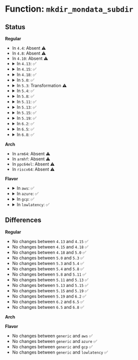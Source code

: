 # Function: <code>mkdir_mondata_subdir</code>

## Status
<b>Regular</b>
<ul>
<li>
In <code>4.4</code>: Absent ⚠️
</li>
<li>
In <code>4.8</code>: Absent ⚠️
</li>
<li>
In <code>4.10</code>: Absent ⚠️
</li>
<li>
<details>
<summary>In <code>4.13</code>: ✅</summary>

```c
int mkdir_mondata_subdir(struct kernfs_node *parent_kn, struct rdt_domain *d, struct rdt_resource *r, struct rdtgroup *prgrp);
```

**Collision:** Unique Static

**Inline:** No

**Transformation:** False

**Instances:**

```
In arch/x86/kernel/cpu/intel_rdt_rdtgroup.c (ffffffff81042190)
Location: arch/x86/kernel/cpu/intel_rdt_rdtgroup.c:1372
Inline: False
Direct callers:
  - arch/x86/kernel/cpu/intel_rdt_rdtgroup.c:mkdir_mondata_all
  - arch/x86/kernel/cpu/intel_rdt_rdtgroup.c:mkdir_mondata_subdir_allrdtgrp
  - arch/x86/kernel/cpu/intel_rdt_rdtgroup.c:mkdir_mondata_subdir_allrdtgrp
```
**Symbols:**

```
ffffffff81042190-ffffffff81042361: mkdir_mondata_subdir (STB_LOCAL)
```
</details>
</li>
<li>
<details>
<summary>In <code>4.15</code>: ✅</summary>

```c
int mkdir_mondata_subdir(struct kernfs_node *parent_kn, struct rdt_domain *d, struct rdt_resource *r, struct rdtgroup *prgrp);
```

**Collision:** Unique Static

**Inline:** No

**Transformation:** False

**Instances:**

```
In arch/x86/kernel/cpu/intel_rdt_rdtgroup.c (ffffffff81045660)
Location: arch/x86/kernel/cpu/intel_rdt_rdtgroup.c:1443
Inline: False
Direct callers:
  - arch/x86/kernel/cpu/intel_rdt_rdtgroup.c:mkdir_mondata_all
  - arch/x86/kernel/cpu/intel_rdt_rdtgroup.c:mkdir_mondata_subdir_allrdtgrp
  - arch/x86/kernel/cpu/intel_rdt_rdtgroup.c:mkdir_mondata_subdir_allrdtgrp
```
**Symbols:**

```
ffffffff81045660-ffffffff81045831: mkdir_mondata_subdir (STB_LOCAL)
```
</details>
</li>
<li>
<details>
<summary>In <code>4.18</code>: ✅</summary>

```c
int mkdir_mondata_subdir(struct kernfs_node *parent_kn, struct rdt_domain *d, struct rdt_resource *r, struct rdtgroup *prgrp);
```

**Collision:** Unique Static

**Inline:** No

**Transformation:** False

**Instances:**

```
In arch/x86/kernel/cpu/intel_rdt_rdtgroup.c (ffffffff81047a90)
Location: arch/x86/kernel/cpu/intel_rdt_rdtgroup.c:1543
Inline: False
Direct callers:
  - arch/x86/kernel/cpu/intel_rdt_rdtgroup.c:mkdir_mondata_all
  - arch/x86/kernel/cpu/intel_rdt_rdtgroup.c:mkdir_mondata_subdir_allrdtgrp
  - arch/x86/kernel/cpu/intel_rdt_rdtgroup.c:mkdir_mondata_subdir_allrdtgrp
```
**Symbols:**

```
ffffffff81047a90-ffffffff81047c73: mkdir_mondata_subdir (STB_LOCAL)
```
</details>
</li>
<li>
<details>
<summary>In <code>5.0</code>: ✅</summary>

```c
int mkdir_mondata_subdir(struct kernfs_node *parent_kn, struct rdt_domain *d, struct rdt_resource *r, struct rdtgroup *prgrp);
```

**Collision:** Unique Static

**Inline:** No

**Transformation:** False

**Instances:**

```
In arch/x86/kernel/cpu/resctrl/rdtgroup.c (ffffffff81056fc0)
Location: arch/x86/kernel/cpu/resctrl/rdtgroup.c:2289
Inline: False
Direct callers:
  - arch/x86/kernel/cpu/resctrl/rdtgroup.c:mkdir_mondata_all
  - arch/x86/kernel/cpu/resctrl/rdtgroup.c:mkdir_mondata_subdir_allrdtgrp
  - arch/x86/kernel/cpu/resctrl/rdtgroup.c:mkdir_mondata_subdir_allrdtgrp
```
**Symbols:**

```
ffffffff81056fc0-ffffffff810571a3: mkdir_mondata_subdir (STB_LOCAL)
```
</details>
</li>
<li>
<details>
<summary>In <code>5.3</code>: Transformation ⚠️</summary>

```c
int mkdir_mondata_subdir(struct kernfs_node *parent_kn, struct rdt_domain *d, struct rdt_resource *r, struct rdtgroup *prgrp);
```

**Collision:** Unique Static

**Inline:** No

**Transformation:** True

**Instances:**

```
In arch/x86/kernel/cpu/resctrl/rdtgroup.c (0)
Location: arch/x86/kernel/cpu/resctrl/rdtgroup.c:2331
Inline: False
Direct callers:
  - arch/x86/kernel/cpu/resctrl/rdtgroup.c:mkdir_mondata_all
  - arch/x86/kernel/cpu/resctrl/rdtgroup.c:mkdir_mondata_subdir_allrdtgrp
  - arch/x86/kernel/cpu/resctrl/rdtgroup.c:mkdir_mondata_subdir_allrdtgrp
```
**Symbols:**

```
ffffffff8105a1a0-ffffffff8105a353: mkdir_mondata_subdir (STB_LOCAL)
ffffffff8105d4c9-ffffffff8105d4df: mkdir_mondata_subdir.cold (STB_LOCAL)
```
</details>
</li>
<li>
<details>
<summary>In <code>5.4</code>: ✅</summary>

```c
int mkdir_mondata_subdir(struct kernfs_node *parent_kn, struct rdt_domain *d, struct rdt_resource *r, struct rdtgroup *prgrp);
```

**Collision:** Unique Static

**Inline:** No

**Transformation:** False

**Instances:**

```
In arch/x86/kernel/cpu/resctrl/rdtgroup.c (ffffffff8105ab20)
Location: arch/x86/kernel/cpu/resctrl/rdtgroup.c:2337
Inline: False
Direct callers:
  - arch/x86/kernel/cpu/resctrl/rdtgroup.c:mkdir_mondata_all
  - arch/x86/kernel/cpu/resctrl/rdtgroup.c:mkdir_mondata_subdir_allrdtgrp
  - arch/x86/kernel/cpu/resctrl/rdtgroup.c:mkdir_mondata_subdir_allrdtgrp
```
**Symbols:**

```
ffffffff8105ab20-ffffffff8105ace7: mkdir_mondata_subdir (STB_LOCAL)
```
</details>
</li>
<li>
<details>
<summary>In <code>5.8</code>: ✅</summary>

```c
int mkdir_mondata_subdir(struct kernfs_node *parent_kn, struct rdt_domain *d, struct rdt_resource *r, struct rdtgroup *prgrp);
```

**Collision:** Unique Static

**Inline:** No

**Transformation:** False

**Instances:**

```
In arch/x86/kernel/cpu/resctrl/rdtgroup.c (ffffffff81060110)
Location: arch/x86/kernel/cpu/resctrl/rdtgroup.c:2436
Inline: False
Direct callers:
  - arch/x86/kernel/cpu/resctrl/rdtgroup.c:mkdir_mondata_subdir_allrdtgrp
  - arch/x86/kernel/cpu/resctrl/rdtgroup.c:mkdir_mondata_subdir_allrdtgrp
  - arch/x86/kernel/cpu/resctrl/rdtgroup.c:rdt_get_tree
```
**Symbols:**

```
ffffffff81060110-ffffffff810602f5: mkdir_mondata_subdir (STB_LOCAL)
```
</details>
</li>
<li>
<details>
<summary>In <code>5.11</code>: ✅</summary>

```c
int mkdir_mondata_subdir(struct kernfs_node *parent_kn, struct rdt_domain *d, struct rdt_resource *r, struct rdtgroup *prgrp);
```

**Collision:** Unique Static

**Inline:** No

**Transformation:** False

**Instances:**

```
In arch/x86/kernel/cpu/resctrl/rdtgroup.c (ffffffff8105e2b0)
Location: arch/x86/kernel/cpu/resctrl/rdtgroup.c:2472
Inline: False
Direct callers:
  - arch/x86/kernel/cpu/resctrl/rdtgroup.c:mkdir_mondata_subdir_allrdtgrp
  - arch/x86/kernel/cpu/resctrl/rdtgroup.c:mkdir_mondata_subdir_allrdtgrp
  - arch/x86/kernel/cpu/resctrl/rdtgroup.c:rdt_get_tree
```
**Symbols:**

```
ffffffff8105e2b0-ffffffff8105e48d: mkdir_mondata_subdir (STB_LOCAL)
```
</details>
</li>
<li>
<details>
<summary>In <code>5.13</code>: ✅</summary>

```c
int mkdir_mondata_subdir(struct kernfs_node *parent_kn, struct rdt_domain *d, struct rdt_resource *r, struct rdtgroup *prgrp);
```

**Collision:** Unique Static

**Inline:** No

**Transformation:** False

**Instances:**

```
In arch/x86/kernel/cpu/resctrl/rdtgroup.c (ffffffff8105ec90)
Location: arch/x86/kernel/cpu/resctrl/rdtgroup.c:2468
Inline: False
Direct callers:
  - arch/x86/kernel/cpu/resctrl/rdtgroup.c:mkdir_mondata_subdir_allrdtgrp
  - arch/x86/kernel/cpu/resctrl/rdtgroup.c:mkdir_mondata_subdir_allrdtgrp
  - arch/x86/kernel/cpu/resctrl/rdtgroup.c:rdt_get_tree
```
**Symbols:**

```
ffffffff8105ec90-ffffffff8105ee6d: mkdir_mondata_subdir (STB_LOCAL)
```
</details>
</li>
<li>
<details>
<summary>In <code>5.15</code>: ✅</summary>

```c
int mkdir_mondata_subdir(struct kernfs_node *parent_kn, struct rdt_domain *d, struct rdt_resource *r, struct rdtgroup *prgrp);
```

**Collision:** Unique Static

**Inline:** No

**Transformation:** False

**Instances:**

```
In arch/x86/kernel/cpu/resctrl/rdtgroup.c (ffffffff810685a0)
Location: arch/x86/kernel/cpu/resctrl/rdtgroup.c:2519
Inline: False
Direct callers:
  - arch/x86/kernel/cpu/resctrl/rdtgroup.c:mkdir_mondata_all
  - arch/x86/kernel/cpu/resctrl/rdtgroup.c:mkdir_mondata_subdir_allrdtgrp
  - arch/x86/kernel/cpu/resctrl/rdtgroup.c:mkdir_mondata_subdir_allrdtgrp
```
**Symbols:**

```
ffffffff810685a0-ffffffff81068774: mkdir_mondata_subdir (STB_LOCAL)
```
</details>
</li>
<li>
<details>
<summary>In <code>5.19</code>: ✅</summary>

```c
int mkdir_mondata_subdir(struct kernfs_node *parent_kn, struct rdt_domain *d, struct rdt_resource *r, struct rdtgroup *prgrp);
```

**Collision:** Unique Static

**Inline:** No

**Transformation:** False

**Instances:**

```
In arch/x86/kernel/cpu/resctrl/rdtgroup.c (ffffffff81075610)
Location: arch/x86/kernel/cpu/resctrl/rdtgroup.c:2519
Inline: False
Direct callers:
  - arch/x86/kernel/cpu/resctrl/rdtgroup.c:mkdir_mondata_all
  - arch/x86/kernel/cpu/resctrl/rdtgroup.c:mkdir_mondata_subdir_allrdtgrp
  - arch/x86/kernel/cpu/resctrl/rdtgroup.c:mkdir_mondata_subdir_allrdtgrp
```
**Symbols:**

```
ffffffff81075610-ffffffff81075844: mkdir_mondata_subdir (STB_LOCAL)
```
</details>
</li>
<li>
<details>
<summary>In <code>6.2</code>: ✅</summary>

```c
int mkdir_mondata_subdir(struct kernfs_node *parent_kn, struct rdt_domain *d, struct rdt_resource *r, struct rdtgroup *prgrp);
```

**Collision:** Unique Static

**Inline:** No

**Transformation:** False

**Instances:**

```
In arch/x86/kernel/cpu/resctrl/rdtgroup.c (ffffffff81085500)
Location: arch/x86/kernel/cpu/resctrl/rdtgroup.c:2565
Inline: False
Direct callers:
  - arch/x86/kernel/cpu/resctrl/rdtgroup.c:resctrl_online_domain
  - arch/x86/kernel/cpu/resctrl/rdtgroup.c:resctrl_online_domain
  - arch/x86/kernel/cpu/resctrl/rdtgroup.c:mkdir_mondata_all
```
**Symbols:**

```
ffffffff81085500-ffffffff81085722: mkdir_mondata_subdir (STB_LOCAL)
```
</details>
</li>
<li>
<details>
<summary>In <code>6.5</code>: ✅</summary>

```c
int mkdir_mondata_subdir(struct kernfs_node *parent_kn, struct rdt_domain *d, struct rdt_resource *r, struct rdtgroup *prgrp);
```

**Collision:** Unique Static

**Inline:** No

**Transformation:** False

**Instances:**

```
In arch/x86/kernel/cpu/resctrl/rdtgroup.c (ffffffff81088250)
Location: arch/x86/kernel/cpu/resctrl/rdtgroup.c:2847
Inline: False
Direct callers:
  - arch/x86/kernel/cpu/resctrl/rdtgroup.c:resctrl_online_domain
  - arch/x86/kernel/cpu/resctrl/rdtgroup.c:resctrl_online_domain
  - arch/x86/kernel/cpu/resctrl/rdtgroup.c:mkdir_mondata_all
```
**Symbols:**

```
ffffffff81088250-ffffffff81088464: mkdir_mondata_subdir (STB_LOCAL)
```
</details>
</li>
<li>
<details>
<summary>In <code>6.8</code>: ✅</summary>

```c
int mkdir_mondata_subdir(struct kernfs_node *parent_kn, struct rdt_domain *d, struct rdt_resource *r, struct rdtgroup *prgrp);
```

**Collision:** Unique Static

**Inline:** No

**Transformation:** False

**Instances:**

```
In arch/x86/kernel/cpu/resctrl/rdtgroup.c (ffffffff8108f330)
Location: arch/x86/kernel/cpu/resctrl/rdtgroup.c:2975
Inline: False
Direct callers:
  - arch/x86/kernel/cpu/resctrl/rdtgroup.c:resctrl_online_domain
  - arch/x86/kernel/cpu/resctrl/rdtgroup.c:resctrl_online_domain
  - arch/x86/kernel/cpu/resctrl/rdtgroup.c:mkdir_mondata_all
```
**Symbols:**

```
ffffffff8108f330-ffffffff8108f544: mkdir_mondata_subdir (STB_LOCAL)
```
</details>
</li>
</ul>
<b>Arch</b>
<ul>
<li>
In <code>arm64</code>: Absent ⚠️
</li>
<li>
In <code>armhf</code>: Absent ⚠️
</li>
<li>
In <code>ppc64el</code>: Absent ⚠️
</li>
<li>
In <code>riscv64</code>: Absent ⚠️
</li>
</ul>
<b>Flavor</b>
<ul>
<li>
<details>
<summary>In <code>aws</code>: ✅</summary>

```c
int mkdir_mondata_subdir(struct kernfs_node *parent_kn, struct rdt_domain *d, struct rdt_resource *r, struct rdtgroup *prgrp);
```

**Collision:** Unique Static

**Inline:** No

**Transformation:** False

**Instances:**

```
In arch/x86/kernel/cpu/resctrl/rdtgroup.c (ffffffff8105a6a0)
Location: arch/x86/kernel/cpu/resctrl/rdtgroup.c:2337
Inline: False
Direct callers:
  - arch/x86/kernel/cpu/resctrl/rdtgroup.c:mkdir_mondata_all
  - arch/x86/kernel/cpu/resctrl/rdtgroup.c:mkdir_mondata_subdir_allrdtgrp
  - arch/x86/kernel/cpu/resctrl/rdtgroup.c:mkdir_mondata_subdir_allrdtgrp
```
**Symbols:**

```
ffffffff8105a6a0-ffffffff8105a867: mkdir_mondata_subdir (STB_LOCAL)
```
</details>
</li>
<li>
<details>
<summary>In <code>azure</code>: ✅</summary>

```c
int mkdir_mondata_subdir(struct kernfs_node *parent_kn, struct rdt_domain *d, struct rdt_resource *r, struct rdtgroup *prgrp);
```

**Collision:** Unique Static

**Inline:** No

**Transformation:** False

**Instances:**

```
In arch/x86/kernel/cpu/resctrl/rdtgroup.c (ffffffff8104a720)
Location: arch/x86/kernel/cpu/resctrl/rdtgroup.c:2337
Inline: False
Direct callers:
  - arch/x86/kernel/cpu/resctrl/rdtgroup.c:mkdir_mondata_all
  - arch/x86/kernel/cpu/resctrl/rdtgroup.c:mkdir_mondata_subdir_allrdtgrp
  - arch/x86/kernel/cpu/resctrl/rdtgroup.c:mkdir_mondata_subdir_allrdtgrp
```
**Symbols:**

```
ffffffff8104a720-ffffffff8104a8e7: mkdir_mondata_subdir (STB_LOCAL)
```
</details>
</li>
<li>
<details>
<summary>In <code>gcp</code>: ✅</summary>

```c
int mkdir_mondata_subdir(struct kernfs_node *parent_kn, struct rdt_domain *d, struct rdt_resource *r, struct rdtgroup *prgrp);
```

**Collision:** Unique Static

**Inline:** No

**Transformation:** False

**Instances:**

```
In arch/x86/kernel/cpu/resctrl/rdtgroup.c (ffffffff8105aad0)
Location: arch/x86/kernel/cpu/resctrl/rdtgroup.c:2337
Inline: False
Direct callers:
  - arch/x86/kernel/cpu/resctrl/rdtgroup.c:mkdir_mondata_all
  - arch/x86/kernel/cpu/resctrl/rdtgroup.c:mkdir_mondata_subdir_allrdtgrp
  - arch/x86/kernel/cpu/resctrl/rdtgroup.c:mkdir_mondata_subdir_allrdtgrp
```
**Symbols:**

```
ffffffff8105aad0-ffffffff8105ac97: mkdir_mondata_subdir (STB_LOCAL)
```
</details>
</li>
<li>
<details>
<summary>In <code>lowlatency</code>: ✅</summary>

```c
int mkdir_mondata_subdir(struct kernfs_node *parent_kn, struct rdt_domain *d, struct rdt_resource *r, struct rdtgroup *prgrp);
```

**Collision:** Unique Static

**Inline:** No

**Transformation:** False

**Instances:**

```
In arch/x86/kernel/cpu/resctrl/rdtgroup.c (ffffffff8105bf90)
Location: arch/x86/kernel/cpu/resctrl/rdtgroup.c:2337
Inline: False
Direct callers:
  - arch/x86/kernel/cpu/resctrl/rdtgroup.c:mkdir_mondata_all
  - arch/x86/kernel/cpu/resctrl/rdtgroup.c:mkdir_mondata_subdir_allrdtgrp
  - arch/x86/kernel/cpu/resctrl/rdtgroup.c:mkdir_mondata_subdir_allrdtgrp
```
**Symbols:**

```
ffffffff8105bf90-ffffffff8105c157: mkdir_mondata_subdir (STB_LOCAL)
```
</details>
</li>
</ul>

## Differences
<b>Regular</b>
<ul>
<li>
No changes between <code>4.13</code> and <code>4.15</code> ✅
</li>
<li>
No changes between <code>4.15</code> and <code>4.18</code> ✅
</li>
<li>
No changes between <code>4.18</code> and <code>5.0</code> ✅
</li>
<li>
No changes between <code>5.0</code> and <code>5.3</code> ✅
</li>
<li>
No changes between <code>5.3</code> and <code>5.4</code> ✅
</li>
<li>
No changes between <code>5.4</code> and <code>5.8</code> ✅
</li>
<li>
No changes between <code>5.8</code> and <code>5.11</code> ✅
</li>
<li>
No changes between <code>5.11</code> and <code>5.13</code> ✅
</li>
<li>
No changes between <code>5.13</code> and <code>5.15</code> ✅
</li>
<li>
No changes between <code>5.15</code> and <code>5.19</code> ✅
</li>
<li>
No changes between <code>5.19</code> and <code>6.2</code> ✅
</li>
<li>
No changes between <code>6.2</code> and <code>6.5</code> ✅
</li>
<li>
No changes between <code>6.5</code> and <code>6.8</code> ✅
</li>
</ul>
<b>Arch</b>
<ul>
</ul>
<b>Flavor</b>
<ul>
<li>
No changes between <code>generic</code> and <code>aws</code> ✅
</li>
<li>
No changes between <code>generic</code> and <code>azure</code> ✅
</li>
<li>
No changes between <code>generic</code> and <code>gcp</code> ✅
</li>
<li>
No changes between <code>generic</code> and <code>lowlatency</code> ✅
</li>
</ul>
